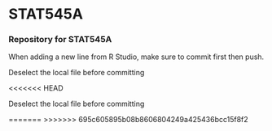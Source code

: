 # STAT545A
<h3>Repository for STAT545A</h3>
<p>When adding a new line from R Studio, make sure to commit first then push.</p>

<p>Deselect the local file before committing</p>
<<<<<<< HEAD

<p>Deselect the local file before committing</p>
=======
>>>>>>> 695c605895b08b8606804249a425436bcc15f8f2
